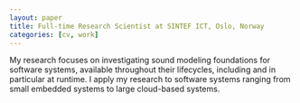 ```yaml
---
layout: paper
title: Full-time Research Scientist at SINTEF ICT, Oslo, Norway
categories: [cv, work]
---
```


My research focuses on investigating sound modeling foundations for software systems, available throughout their lifecycles, including and in particular at runtime. I apply my research to software systems ranging from small embedded systems to large cloud-based systems. 

